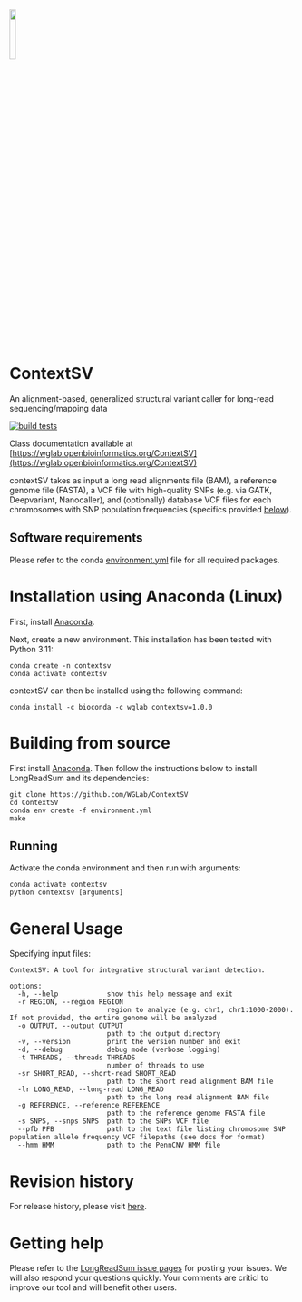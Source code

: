 
<img src="https://github.com/WGLab/ContextSV/assets/14855676/2749b420-90ac-46ef-9311-0dbd0d086e72" width=15% height=15%>

# ContextSV

An alignment-based, generalized structural variant caller for long-read
sequencing/mapping data 

[![build
tests](https://github.com/WGLab/ContextSV/actions/workflows/build-tests.yml/badge.svg)](https://github.com/WGLab/ContextSV/actions/workflows/build-tests.yml)

Class documentation available at [https://wglab.openbioinformatics.org/ContextSV](https://wglab.openbioinformatics.org/ContextSV)

contextSV takes as input a long read alignments file (BAM), a 
reference genome file (FASTA), a VCF file with high-quality SNPs 
 (e.g. via GATK, Deepvariant, Nanocaller), and (optionally) database
 VCF files for each chromosomes with SNP population frequencies (specifics
 provided [below](link)).

## Software requirements
Please refer to the conda
[environment.yml](link)
file for all required packages.

# Installation using Anaconda (Linux)
First, install [Anaconda](https://www.anaconda.com/).

Next, create a new environment. This installation has been tested with Python 3.11:

```
conda create -n contextsv
conda activate contextsv
```

contextSV can then be installed using the following command:

```
conda install -c bioconda -c wglab contextsv=1.0.0
```

# Building from source
First install [Anaconda](https://www.anaconda.com/). Then follow the instructions below to install LongReadSum and its dependencies:

```
git clone https://github.com/WGLab/ContextSV
cd ContextSV
conda env create -f environment.yml
make

```



## Running
Activate the conda environment and then run with arguments:
```
conda activate contextsv
python contextsv [arguments]
```

# General Usage

Specifying input files:

```
ContextSV: A tool for integrative structural variant detection.

options:
  -h, --help            show this help message and exit
  -r REGION, --region REGION
                        region to analyze (e.g. chr1, chr1:1000-2000). If not provided, the entire genome will be analyzed
  -o OUTPUT, --output OUTPUT
                        path to the output directory
  -v, --version         print the version number and exit
  -d, --debug           debug mode (verbose logging)
  -t THREADS, --threads THREADS
                        number of threads to use
  -sr SHORT_READ, --short-read SHORT_READ
                        path to the short read alignment BAM file
  -lr LONG_READ, --long-read LONG_READ
                        path to the long read alignment BAM file
  -g REFERENCE, --reference REFERENCE
                        path to the reference genome FASTA file
  -s SNPS, --snps SNPS  path to the SNPs VCF file
  --pfb PFB             path to the text file listing chromosome SNP population allele frequency VCF filepaths (see docs for format)
  --hmm HMM             path to the PennCNV HMM file
```

# Revision history
For release history, please visit [here](https://github.com/WGLab/LongReadSum/releases). 

# Getting help
Please refer to the [LongReadSum issue pages](https://github.com/WGLab/LongReadSum/issues) for posting your issues. We will also respond your questions quickly. Your comments are criticl to improve our tool and will benefit other users.
